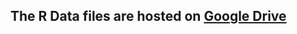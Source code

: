 ## The R Data files are hosted on [Google Drive][def1]

[def1]: https://drive.google.com/drive/folders/1gbsgV_kNmaPSnU7HuMELBuYNaS5NNADB?usp=sharing